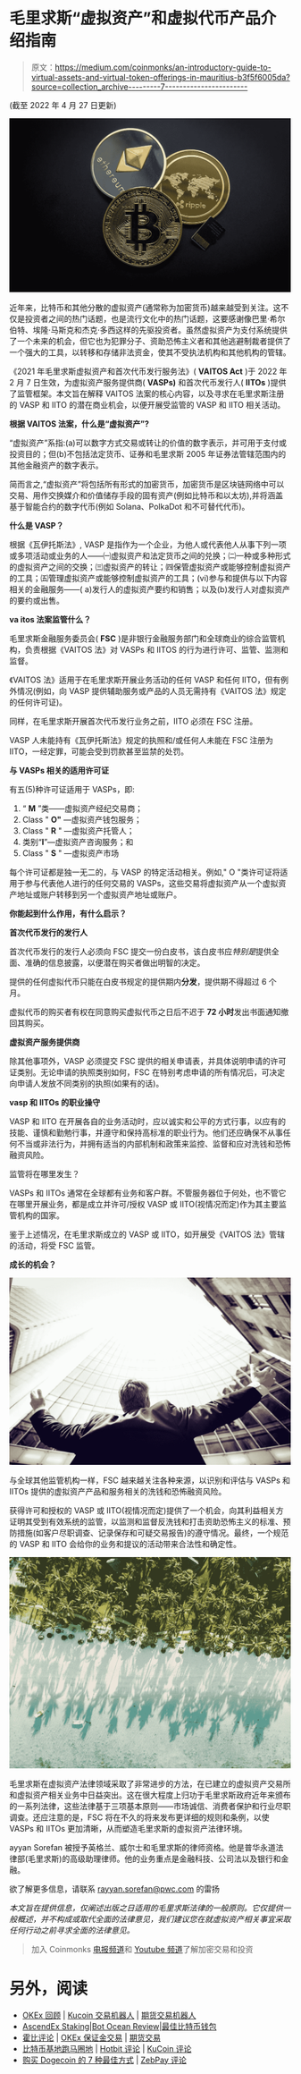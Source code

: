# 毛里求斯“虚拟资产”和虚拟代币产品介绍指南

> 原文：<https://medium.com/coinmonks/an-introductory-guide-to-virtual-assets-and-virtual-token-offerings-in-mauritius-b3f5f6005da?source=collection_archive---------7----------------------->

(截至 2022 年 4 月 27 日更新)

![](img/c48cabaaf738d75149a1a4e35b24cd0a.png)

近年来，比特币和其他分散的虚拟资产(通常称为加密货币)越来越受到关注。这不仅是投资者之间的热门话题，也是流行文化中的热门话题，这要感谢像巴里·希尔伯特、埃隆·马斯克和杰克·多西这样的先驱投资者。虽然虚拟资产为支付系统提供了一个未来的机会，但它也为犯罪分子、资助恐怖主义者和其他逃避制裁者提供了一个强大的工具，以转移和存储非法资金，使其不受执法机构和其他机构的管辖。

《2021 年毛里求斯虚拟资产和首次代币发行服务法》( **VAITOS Act** )于 2022 年 2 月 7 日生效，为虚拟资产服务提供商( **VASPs)** 和首次代币发行人( **IITOs** )提供了监管框架。本文旨在解释 VAITOS 法案的核心内容，以及寻求在毛里求斯注册的 VASP 和 IITO 的潜在商业机会，以便开展受监管的 VASP 和 IITO 相关活动。

**根据 VAITOS 法案，什么是“虚拟资产”?**

“虚拟资产”系指:(a)可以数字方式交易或转让的价值的数字表示，并可用于支付或投资目的；但(b)不包括法定货币、证券和毛里求斯 2005 年证券法管辖范围内的其他金融资产的数字表示。

简而言之,“虚拟资产”将包括所有形式的加密货币，加密货币是区块链网络中可以交易、用作交换媒介和价值储存手段的固有资产(例如比特币和以太坊),并将涵盖基于智能合约的数字代币(例如 Solana、PolkaDot 和不可替代代币)。

**什么是 VASP？**

根据《瓦伊托斯法》, VASP 是指作为一个企业，为他人或代表他人从事下列一项或多项活动或业务的人——㈠虚拟资产和法定货币之间的兑换；㈡一种或多种形式的虚拟资产之间的交换；㈢虚拟资产的转让；㈣保管虚拟资产或能够控制虚拟资产的工具；㈤管理虚拟资产或能够控制虚拟资产的工具；(vi)参与和提供与以下内容相关的金融服务——( a)发行人的虚拟资产要约和销售；以及(b)发行人对虚拟资产的要约或出售。

**va itos 法案监管什么？**

毛里求斯金融服务委员会( **FSC** )是非银行金融服务部门和全球商业的综合监管机构，负责根据《VAITOS 法》对 VASPs 和 IITOS 的行为进行许可、监管、监测和监督。

《VAITOS 法》适用于在毛里求斯开展业务活动的任何 VASP 和任何 IITO，但有例外情况(例如，向 VASP 提供辅助服务或产品的人员无需持有《VAITOS 法》规定的任何许可证)。

同样，在毛里求斯开展首次代币发行业务之前，IITO 必须在 FSC 注册。

VASP 人未能持有《瓦伊托斯法》规定的执照和/或任何人未能在 FSC 注册为 IITO，一经定罪，可能会受到罚款甚至监禁的处罚。

**与 VASPs 相关的适用许可证**

有五(5)种许可证适用于 VASPs，即:

1.  “ **M** ”类——虚拟资产经纪交易商；
2.  Class " **O"** —虚拟资产钱包服务；
3.  Class " **R** " —虚拟资产托管人；
4.  类别“**I**”—虚拟资产咨询服务；和
5.  Class " **S** " —虚拟资产市场

每个许可证都是独一无二的，与 VASP 的特定活动相关。例如," O "类许可证将适用于参与代表他人进行的任何交易的 VASPs，这些交易将虚拟资产从一个虚拟资产地址或账户转移到另一个虚拟资产地址或账户。

**你能起到什么作用，有什么启示？**

**首次代币发行的发行人**

首次代币发行的发行人必须向 FSC 提交一份白皮书，该白皮书应*特别是*提供全面、准确的信息披露，以便潜在购买者做出明智的决定。

提供的任何虚拟代币只能在白皮书规定的提供期内**分发**，提供期不得超过 6 个月。

虚拟代币的购买者有权在同意购买虚拟代币之日后不迟于 **72 小时**发出书面通知撤回其购买。

**虚拟资产服务提供商**

除其他事项外，VASP 必须提交 FSC 提供的相关申请表，并具体说明申请的许可证类别。无论申请的执照类别如何，FSC 在特别考虑申请的所有情况后，可决定向申请人发放不同类别的执照(如果有的话)。

**vasp 和 IITOs 的职业操守**

VASP 和 IITO 在开展各自的业务活动时，应以诚实和公平的方式行事，以应有的技能、谨慎和勤勉行事，并遵守和保持高标准的职业行为。他们还应确保不从事任何不当或非法行为，并拥有适当的内部机制和政策来监控、监督和应对洗钱和恐怖融资风险。

监管将在哪里发生？

VASPs 和 IITOs 通常在全球都有业务和客户群。不管服务器位于何处，也不管它在哪里开展业务，都是成立并许可/授权 VASP 或 IITO(视情况而定)作为其主要监管机构的国家。

鉴于上述情况，在毛里求斯成立的 VASP 或 IITO，如开展受《VAITOS 法》管辖的活动，将受 FSC 监管。

**成长的机会？**

![](img/4dffafe14aa41bb0ea5511c4ca8f129f.png)

与全球其他监管机构一样，FSC 越来越关注各种来源，以识别和评估与 VASPs 和 IITOs 提供的虚拟资产产品和服务相关的洗钱和恐怖融资风险。

获得许可和授权的 VASP 或 IITO(视情况而定)提供了一个机会，向其利益相关方证明其受到有效系统的监管，以监测和监督反洗钱和打击资助恐怖主义的标准、预防措施(如客户尽职调查、记录保存和可疑交易报告)的遵守情况。最终，一个规范的 VASP 和 IITO 会给你的业务和提议的活动带来合法性和确定性。

![](img/c02720c778badcf6cdf02d0215248a61.png)

毛里求斯在虚拟资产法律领域采取了非常进步的方法，在已建立的虚拟资产交易所和虚拟资产相关业务中日益突出。这在很大程度上归功于毛里求斯政府近年来颁布的一系列法律，这些法律基于三项基本原则——市场诚信、消费者保护和行业尽职调查。还应注意的是，FSC 将在不久的将来发布更详细的规则和条例，以使 VASPs 和 IITOs 更加清晰，从而塑造毛里求斯的虚拟资产法律环境。

ayyan Sorefan 被授予英格兰、威尔士和毛里求斯的律师资格。他是普华永道法律部(毛里求斯)的高级助理律师。他的业务重点是金融科技、公司法以及银行和金融。

欲了解更多信息，请联系 rayyan.sorefan@pwc.com 的雷扬

*本文旨在提供信息，仅阐述出版之日适用的毛里求斯法律的一般原则。它仅提供一般概述，并不构成或取代全面的法律意见，我们建议您在就虚拟资产相关事宜采取任何行动之前寻求全面的法律意见。*

> 加入 Coinmonks [电报频道](https://t.me/coincodecap)和 [Youtube 频道](https://www.youtube.com/c/coinmonks/videos)了解加密交易和投资

# 另外，阅读

*   [OKEx 回顾](/coinmonks/okex-review-6b369304110f) | [Kucoin 交易机器人](/coinmonks/kucoin-trading-bot-automate-your-trades-8cf0ca2138e0) | [期货交易机器人](/coinmonks/futures-trading-bots-5a282ccee3f5)
*   [AscendEx Staking](https://coincodecap.com/ascendex-staking)|[Bot Ocean Review](https://coincodecap.com/bot-ocean-review)|[最佳比特币钱包](https://coincodecap.com/bitcoin-wallets-india)
*   [霍比评论](https://coincodecap.com/huobi-review) | [OKEx 保证金交易](https://coincodecap.com/okex-margin-trading) | [期货交易](https://coincodecap.com/futures-trading)
*   [比特币基地跑马圈地](https://coincodecap.com/coinbase-staking) | [Hotbit 评论](/coinmonks/hotbit-review-cd5bec41dafb) | [KuCoin 评论](https://coincodecap.com/kucoin-review)
*   [购买 Dogecoin 的 7 种最佳方式](https://coincodecap.com/ways-to-buy-dogecoin) | [ZebPay 评论](https://coincodecap.com/zebpay-review)